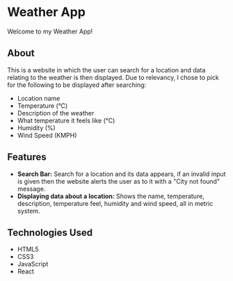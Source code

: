 # Weather App

Welcome to my Weather App!

## About
This is a website in which the user can search for a location and data relating to the weather is then displayed. Due to relevancy, I chose to pick for the following to be displayed after searching:
- Location name
- Temperature (°C)
- Description of the weather
- What temperature it feels like (°C)
- Humidity (%)
- Wind Speed (KMPH)

## Features
- **Search Bar:** Search for a location and its data appears, if an invalid input is given then the website alerts the user as to it with a "City not found" message.
- **Displaying data about a location:** Shows the name, temperature, description, temperature feel, humidity and wind speed, all in metric system.

## Technologies Used
- HTML5
- CSS3
- JavaScript
- React
